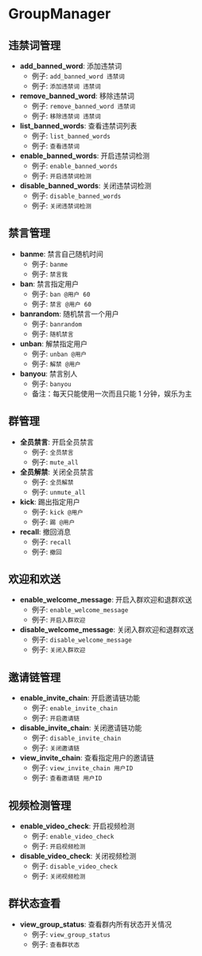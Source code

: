 # GroupManager

## 违禁词管理

- **add_banned_word**: 添加违禁词
  - 例子: `add_banned_word 违禁词`
  - 例子: `添加违禁词 违禁词`
- **remove_banned_word**: 移除违禁词
  - 例子: `remove_banned_word 违禁词`
  - 例子: `移除违禁词 违禁词`
- **list_banned_words**: 查看违禁词列表
  - 例子: `list_banned_words`
  - 例子: `查看违禁词`
- **enable_banned_words**: 开启违禁词检测
  - 例子: `enable_banned_words`
  - 例子: `开启违禁词检测`
- **disable_banned_words**: 关闭违禁词检测
  - 例子: `disable_banned_words`
  - 例子: `关闭违禁词检测`

## 禁言管理

- **banme**: 禁言自己随机时间
  - 例子: `banme`
  - 例子: `禁言我`
- **ban**: 禁言指定用户
  - 例子: `ban @用户 60`
  - 例子: `禁言 @用户 60`
- **banrandom**: 随机禁言一个用户
  - 例子: `banrandom`
  - 例子: `随机禁言`
- **unban**: 解禁指定用户
  - 例子: `unban @用户`
  - 例子: `解禁 @用户`
- **banyou**: 禁言别人
  - 例子: `banyou`
  - 备注：每天只能使用一次而且只能 1 分钟，娱乐为主

## 群管理

- **全员禁言**: 开启全员禁言
  - 例子: `全员禁言`
  - 例子: `mute_all`
- **全员解禁**: 关闭全员禁言
  - 例子: `全员解禁`
  - 例子: `unmute_all`
- **kick**: 踢出指定用户
  - 例子: `kick @用户`
  - 例子: `踢 @用户`
- **recall**: 撤回消息
  - 例子: `recall`
  - 例子: `撤回`

## 欢迎和欢送

- **enable_welcome_message**: 开启入群欢迎和退群欢送
  - 例子: `enable_welcome_message`
  - 例子: `开启入群欢迎`
- **disable_welcome_message**: 关闭入群欢迎和退群欢送
  - 例子: `disable_welcome_message`
  - 例子: `关闭入群欢迎`

## 邀请链管理

- **enable_invite_chain**: 开启邀请链功能
  - 例子: `enable_invite_chain`
  - 例子: `开启邀请链`
- **disable_invite_chain**: 关闭邀请链功能
  - 例子: `disable_invite_chain`
  - 例子: `关闭邀请链`
- **view_invite_chain**: 查看指定用户的邀请链
  - 例子: `view_invite_chain 用户ID`
  - 例子: `查看邀请链 用户ID`

## 视频检测管理

- **enable_video_check**: 开启视频检测
  - 例子: `enable_video_check`
  - 例子: `开启视频检测`
- **disable_video_check**: 关闭视频检测
  - 例子: `disable_video_check`
  - 例子: `关闭视频检测`

## 群状态查看

- **view_group_status**: 查看群内所有状态开关情况
  - 例子: `view_group_status`
  - 例子: `查看群状态`

